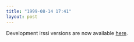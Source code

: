 ```yaml
---
title: "1999-08-14 17:41"
layout: post
---
```

Development irssi versions are now available [here](/download).


